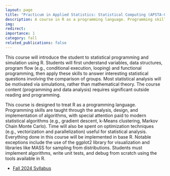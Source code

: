 ```yaml
---
layout: page
title: "Practicum in Applied Statistics: Statistical Computing (APSTA-GE 2532)"
description: A course in R as a programming language. Programming skills are taught through the analysis, design, and implementation of algorithms, with special attention paid to modern statistical algorithms
img: 
redirect: 
importance: 1
category: fall
related_publications: false
---
```


This course will introduce the student to statistical programming and simulation using R. Students will first understand variables, data structures, program flow (e.g., conditional execution, looping) and functional programming, then apply these skills to answer interesting statistical questions involving the comparison of groups. Most statistical analysis will be motivated via simulations, rather than mathematical theory. The course content (programming and data analysis) requires significant outside reading and programming.

This course is designed to treat R as a programming language. Programming skills are taught through the analysis, design, and implementation of algorithms, with special attention paid to modern statistical algorithms (e.g., gradient descent, k-Means clustering, Markov Chain Monte Carlo). Time will also be spent on optimization techniques (e.g., vectorization and parallelization) useful for statistical analysis. Everything done in this course will be implemented in base R. Notable exceptions include the use of the ggplot2 library for visualization and libraries like MASS for sampling from distributions. Students must implement algorithms, write unit tests, and debug from scratch using the tools available in R.


- [Fall 2024 Syllabus](/assets/pdf/APSTA_GE_2532_F2425.pdf)